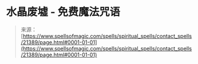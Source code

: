 <!--yml

分类：未分类

日期：2024年06月12日 19:04:49

-->

# 水晶废墟 - 免费魔法咒语

> 来源：[https://www.spellsofmagic.com/spells/spiritual_spells/contact_spells/21389/page.html#0001-01-01](https://www.spellsofmagic.com/spells/spiritual_spells/contact_spells/21389/page.html#0001-01-01)
